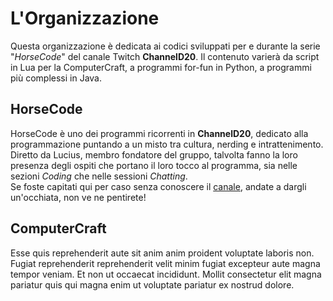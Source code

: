 # L'Organizzazione
Questa organizzazione è dedicata ai codici sviluppati per e durante la serie "*HorseCode*" del canale Twitch **ChannelD20**. Il contenuto varierà da script in Lua per la ComputerCraft, a programmi for-fun in Python, a programmi più complessi in Java.

## HorseCode
HorseCode è uno dei programmi ricorrenti in **ChannelD20**, dedicato alla programmazione puntando a un misto tra cultura, nerding e intrattenimento.   
Diretto da Lucius, membro fondatore del gruppo, talvolta fanno la loro presenza degli ospiti che portano il loro tocco al programma, sia nelle sezioni *Coding* che nelle sessioni *Chatting*.   
Se foste capitati qui per caso senza conoscere il [canale](https://twitch.tv/channeld20), andate a dargli un'occhiata, non ve ne pentirete!   

## ComputerCraft
Esse quis reprehenderit aute sit anim anim proident voluptate laboris non. Fugiat reprehenderit reprehenderit velit minim fugiat excepteur aute magna tempor veniam. Et non ut occaecat incididunt. Mollit consectetur elit magna pariatur quis qui magna enim ut voluptate pariatur ex nostrud dolore.
